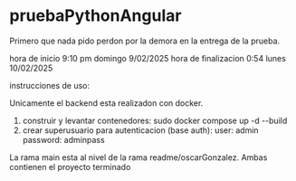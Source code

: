 # pruebaPythonAngular

Primero que nada pido perdon por la demora en la entrega de la prueba.

hora de inicio 9:10 pm domingo 9/02/2025
hora de finalizacion 0:54 lunes 10/02/2025

instrucciones de uso:

Unicamente el backend esta realizadon con docker.

1. construir y levantar contenedores: sudo docker compose up -d --build
2. crear superusuario para autenticacion (base auth): 
    user: admin
    password: adminpass



La rama main esta al nivel de la rama readme/oscarGonzalez. Ambas contienen el proyecto terminado